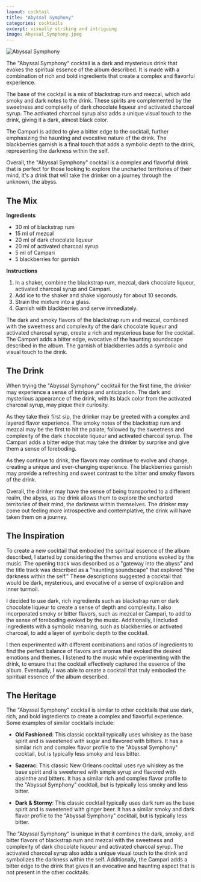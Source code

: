 ```yaml
---
layout: cocktail
title: "Abyssal Symphony"
categories: cocktails
excerpt: visually striking and intriguing
image: Abyssal_Symphony.jpeg
---
```


![Abyssal Symphony](/www/assets/cocktails/Abyssal_Symphony.jpeg)

The "Abyssal Symphony" cocktail is a dark and mysterious drink that evokes the spiritual essence of the album described. It is made with a combination of rich and bold ingredients that create a complex and flavorful experience.

The base of the cocktail is a mix of blackstrap rum and mezcal, which add smoky and dark notes to the drink. These spirits are complemented by the sweetness and complexity of dark chocolate liqueur and activated charcoal syrup. The activated charcoal syrup also adds a unique visual touch to the drink, giving it a dark, almost black color.

The Campari is added to give a bitter edge to the cocktail, further emphasizing the haunting and evocative nature of the drink. The blackberries garnish is a final touch that adds a symbolic depth to the drink, representing the darkness within the self.

Overall, the "Abyssal Symphony" cocktail is a complex and flavorful drink that is perfect for those looking to explore the uncharted territories of their mind, it's a drink that will take the drinker on a journey through the unknown, the abyss.

## The Mix

**Ingredients**

- 30 ml of blackstrap rum
- 15 ml of mezcal
- 20 ml of dark chocolate liqueur
- 20 ml of activated charcoal syrup
- 5 ml of Campari
- 5 blackberries for garnish

**Instructions**

1. In a shaker, combine the blackstrap rum, mezcal, dark chocolate liqueur, activated charcoal syrup and Campari.
2. Add ice to the shaker and shake vigorously for about 10 seconds.
3. Strain the mixture into a glass.
4. Garnish with blackberries and serve immediately.

The dark and smoky flavors of the blackstrap rum and mezcal, combined with the sweetness and complexity of the dark chocolate liqueur and activated charcoal syrup, create a rich and mysterious base for the cocktail. The Campari adds a bitter edge, evocative of the haunting soundscape described in the album. The garnish of blackberries adds a symbolic and visual touch to the drink.

## The Drink

When trying the "Abyssal Symphony" cocktail for the first time, the drinker may experience a sense of intrigue and anticipation. The dark and mysterious appearance of the drink, with its black color from the activated charcoal syrup, may pique their curiosity.

As they take their first sip, the drinker may be greeted with a complex and layered flavor experience. The smoky notes of the blackstrap rum and mezcal may be the first to hit the palate, followed by the sweetness and complexity of the dark chocolate liqueur and activated charcoal syrup. The Campari adds a bitter edge that may take the drinker by surprise and give them a sense of foreboding.

As they continue to drink, the flavors may continue to evolve and change, creating a unique and ever-changing experience. The blackberries garnish may provide a refreshing and sweet contrast to the bitter and smoky flavors of the drink.

Overall, the drinker may have the sense of being transported to a different realm, the abyss, as the drink allows them to explore the uncharted territories of their mind, the darkness within themselves. The drinker may come out feeling more introspective and contemplative, the drink will have taken them on a journey.

## The Inspiration

To create a new cocktail that embodied the spiritual essence of the album described, I started by considering the themes and emotions evoked by the music. The opening track was described as a "gateway into the abyss" and the title track was described as a "haunting soundscape" that explored "the darkness within the self." These descriptions suggested a cocktail that would be dark, mysterious, and evocative of a sense of exploration and inner turmoil.

I decided to use dark, rich ingredients such as blackstrap rum or dark chocolate liqueur to create a sense of depth and complexity. I also incorporated smoky or bitter flavors, such as mezcal or Campari, to add to the sense of foreboding evoked by the music. Additionally, I included ingredients with a symbolic meaning, such as blackberries or activated charcoal, to add a layer of symbolic depth to the cocktail.

I then experimented with different combinations and ratios of ingredients to find the perfect balance of flavors and aromas that evoked the desired emotions and themes. I listened to the music while experimenting with the drink, to ensure that the cocktail effectively captured the essence of the album. Eventually, I was able to create a cocktail that truly embodied the spiritual essence of the album described.

## The Heritage

The "Abyssal Symphony" cocktail is similar to other cocktails that use dark, rich, and bold ingredients to create a complex and flavorful experience. Some examples of similar cocktails include:

- **Old Fashioned**: This classic cocktail typically uses whiskey as the base spirit and is sweetened with sugar and flavored with bitters. It has a similar rich and complex flavor profile to the "Abyssal Symphony" cocktail, but is typically less smoky and less bitter.

- **Sazerac**: This classic New Orleans cocktail uses rye whiskey as the base spirit and is sweetened with simple syrup and flavored with absinthe and bitters. It has a similar rich and complex flavor profile to the "Abyssal Symphony" cocktail, but is typically less smoky and less bitter.

- **Dark & Stormy**: This classic cocktail typically uses dark rum as the base spirit and is sweetened with ginger beer. It has a similar smoky and dark flavor profile to the "Abyssal Symphony" cocktail, but is typically less bitter.

The "Abyssal Symphony" is unique in that it combines the dark, smoky, and bitter flavors of blackstrap rum and mezcal with the sweetness and complexity of dark chocolate liqueur and activated charcoal syrup. The activated charcoal syrup also adds a unique visual touch to the drink and symbolizes the darkness within the self. Additionally, the Campari adds a bitter edge to the drink that gives it an evocative and haunting aspect that is not present in the other cocktails.